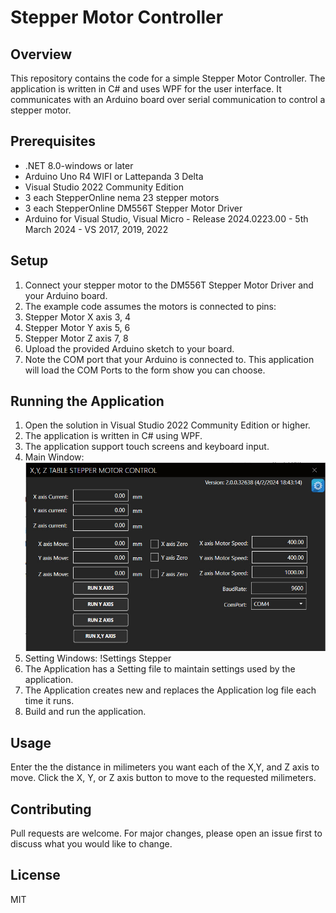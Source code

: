 # Stepper Motor Controller

## Overview
This repository contains the code for a simple Stepper Motor Controller. The application is written in C# and uses WPF for the user interface. It communicates with an Arduino board over serial communication to control a stepper motor.

## Prerequisites
- .NET 8.0-windows or later
- Arduino Uno R4 WIFI or Lattepanda 3 Delta
- Visual Studio 2022 Community Edition
- 3 each StepperOnline nema 23 stepper motors
- 3 each StepperOnline DM556T Stepper Motor Driver
- Arduino for Visual Studio, Visual Micro - Release 2024.0223.00 - 5th March 2024 - VS 2017, 2019, 2022

## Setup
1. Connect your stepper motor to the DM556T Stepper Motor Driver and your Arduino board.
2. The example code assumes the motors is connected to pins:
3. Stepper Motor X axis 3, 4
4. Stepper Motor Y axis 5, 6
5. Stepper Motor Z axis 7, 8
6. Upload the provided Arduino sketch to your board.
7. Note the COM port that your Arduino is connected to. This application will load the COM Ports to the form show you can choose.

## Running the Application
1. Open the solution in Visual Studio 2022 Community Edition or higher.
2. The application is written in C# using WPF.
3. The application support touch screens and keyboard input.
4. Main Window:
![MainWindow](https://github.com/SFC-Sarge1/Stepper/blob/master/MainWndow.jpg)
5. Setting Windows:
!Settings Stepper
6. The Application has a Setting file to maintain settings used by the application.
7. The Application creates new and replaces the Application log file each time it runs.
8. Build and run the application.

## Usage
Enter the the distance in milimeters you want each of the X,Y, and Z axis to move. Click the X, Y, or Z axis button to move to the requested milimeters.

## Contributing
Pull requests are welcome. For major changes, please open an issue first to discuss what you would like to change.

## License
MIT
